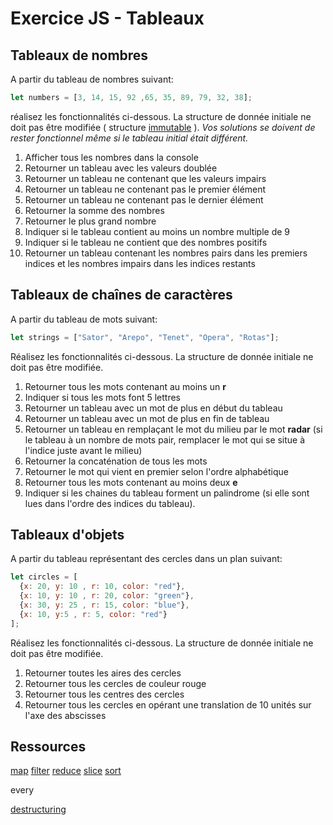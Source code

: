 # Exercice JS - Tableaux

## Tableaux de nombres
A partir du tableau de nombres suivant:
```js
let numbers = [3, 14, 15, 92 ,65, 35, 89, 79, 32, 38];
```
réalisez les fonctionnalités ci-dessous. La structure de donnée initiale ne doit pas être modifiée ( structure [immutable](https://developer.mozilla.org/fr/docs/Web/JavaScript/Reference/Objets_globaux/Object/freeze) ). *Vos solutions se doivent de rester fonctionnel même si le tableau initial était différent.*

 1. Afficher tous les nombres dans la console
 2. Retourner un tableau avec les valeurs doublée
 3. Retourner un tableau ne contenant que les valeurs impairs
 4. Retourner un tableau ne contenant pas le premier élément
 5. Retourner un tableau ne contenant pas le dernier élément
 6. Retourner la somme des nombres
 7. Retourner le plus grand nombre
 8. Indiquer si le tableau contient au moins un nombre multiple de 9
 9. Indiquer si le tableau ne contient que des nombres positifs
 10. Retourner un tableau contenant les nombres pairs dans les premiers indices et les nombres impairs dans les indices restants  

## Tableaux de chaînes de caractères
A partir du tableau de mots suivant:

```js
let strings = ["Sator", "Arepo", "Tenet", "Opera", "Rotas"];
```
Réalisez les fonctionnalités ci-dessous. La structure de donnée initiale ne doit pas être modifiée.

 1. Retourner tous les mots contenant au moins un  **r**
 2. Indiquer si tous les mots font 5 lettres
 3. Retourner un tableau avec un mot de plus en début du tableau
 4. Retourner un tableau avec un mot de plus en fin de tableau
 5. Retourner un tableau en remplaçant le mot du milieu par le mot **radar** (si le tableau à un nombre de mots pair, remplacer le mot qui se situe à l'indice juste avant le milieu) 
 6. Retourner la concaténation de tous les mots 
 7. Retourner le mot qui vient en premier selon l'ordre alphabétique
 8. Retourner tous les mots contenant au moins deux **e**
 9. Indiquer si les chaines du tableau forment un palindrome (si elle sont lues dans l'ordre des indices du tableau). 

## Tableaux d'objets
A partir du tableau représentant des cercles dans un plan suivant:
```js
let circles = [
  {x: 20, y: 10 , r: 10, color: "red"},
  {x: 10, y: 10 , r: 20, color: "green"},
  {x: 30, y: 25 , r: 15, color: "blue"},
  {x: 10, y:5 , r: 5, color: "red"}
];
```
Réalisez les fonctionnalités ci-dessous. La structure de donnée initiale ne doit pas être modifiée.

1. Retourner toutes les aires des cercles
2. Retourner tous les cercles de couleur rouge
3. Retourner tous les centres des cercles
4. Retourner tous les cercles en opérant une translation de 10 unités sur l'axe des abscisses 

## Ressources
[map](https://developer.mozilla.org/fr/docs/Web/JavaScript/Reference/Objets_globaux/Array/map)
[filter](https://developer.mozilla.org/fr/docs/Web/JavaScript/Reference/Objets_globaux/Array/filter)
[reduce](https://developer.mozilla.org/fr/docs/Web/JavaScript/Reference/Objets_globaux/TypedArray/reduce)
[slice](https://developer.mozilla.org/fr/docs/Web/JavaScript/Reference/Objets_globaux/Array/slice)
[sort](https://developer.mozilla.org/fr/docs/Web/JavaScript/Reference/Objets_globaux/TypedArray/sort)

every

[destructuring](https://developer.mozilla.org/fr/docs/Web/JavaScript/Reference/Op%C3%A9rateurs/Affecter_par_d%C3%A9composition)
<!--stackedit_data:
eyJoaXN0b3J5IjpbLTEyNzcxMzE5NTIsLTEyODU5ODEyMzNdfQ
==
-->